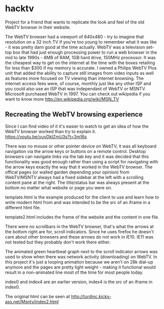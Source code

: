 # hacktv
Project for a friend that wants to replicate the look and feel of the old WebTV browser in their website.

The WebTV browser had a viewport of 640x480 - try to imagine that resolution on a 32 inch TV if you're too young to remember what it was like - it was pretty darn good at the time actually.  WebTV was a television set-top box that had just enough processing power to run a web browser in the mid to late 1990s - 8MB of RAM, 1GB hard drive, 150MHz processor.  It was the cheapest way to get on the internet at the time with the boxes retailing for less than $300 if my memory is accurate.  I owned a Philips WebTV Plus unit that added the ability to capture still images from video inputs as well as features more focused on TV viewing than internet browsing.  The internet access fees were, of course, monthly just like any other ISP and you could also use an ISP that was independant of WebTV or MSNTV.  Microsoft purchased WebTV in 1997.  You can check out wikipedia if you want to know more http://en.wikipedia.org/wiki/MSN_TV

## Recreating the WebTV browsing experience
Since I can find video of it it's easier to watch to get an idea of how the WebTV browser worked than try to explain it.
https://youtu.be/yuvDkIZmU3s?t=3m16s

There was no mouse or other pointer device on WebTV, it was all keyboard navigation via the arrow keys or buttons on a remote control.  Desktop browsers can navigate links via the tab key and it was decided that this functionality was good enough rather than using a script for navigating with the arrow keys exactly the way that it worked in the WebTV browser.  The offical pages (or walled garden depending your opinion) from WebTV/MSNTV always had a fixed sidebar at the left with a scrolling content pane at the right.  The title/status bar was always present at the bottom no matter what website or page you were on.

template.html is the example produced for the client to use and learn how to write modern html from and was intended to be the src of an iframe in a different html file.

template2.html includes the frame of the website and the content in one file.

There were no scrollbars in the WebTV browser, that's what the arrows at the bottom right are for, scroll indicators.  Since he uses firefox he doesn't care about other browsers and these arrows do not work in IE10.  IE11 was not tested but they probably don't work there either.

The animated green heartbeat graph next to the scroll indicator arrows was used to show when there was network activity (downloading) on WebTV.  In this project it's just a looping animation because we aren't on 28k dial-up anymore and the pages are pretty light weight - making it functional would result in a non-animated line most of the time for most people today.

index0 and index4 are an earlier version, index4 is the src of an iframe in index0.

The original html can be seen at http://turdinc.kicks-ass.net/Msntv/index2.html
